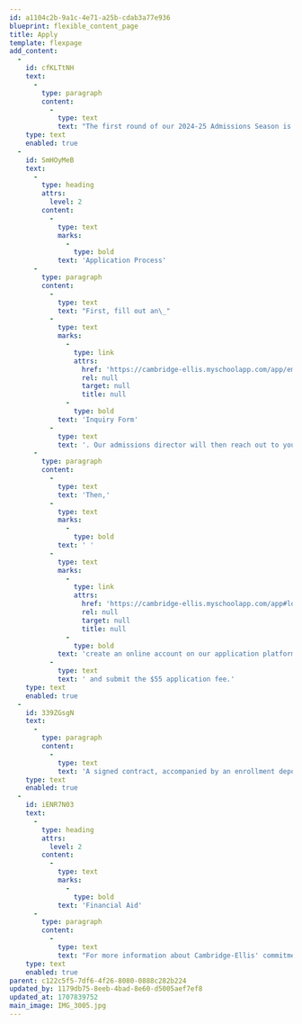 ```yaml
---
id: a1104c2b-9a1c-4e71-a25b-cdab3a77e936
blueprint: flexible_content_page
title: Apply
template: flexpage
add_content:
  -
    id: cfKLTtNH
    text:
      -
        type: paragraph
        content:
          -
            type: text
            text: "The first round of our 2024-25 Admissions Season is now closed. Families may still apply to be added to the 'waitpool' for our later admissions rounds. Read below for more information on how to apply."
    type: text
    enabled: true
  -
    id: SmHOyMeB
    text:
      -
        type: heading
        attrs:
          level: 2
        content:
          -
            type: text
            marks:
              -
                type: bold
            text: 'Application Process'
      -
        type: paragraph
        content:
          -
            type: text
            text: "First, fill out an\_"
          -
            type: text
            marks:
              -
                type: link
                attrs:
                  href: 'https://cambridge-ellis.myschoolapp.com/app/embed#inquiry/40349'
                  rel: null
                  target: null
                  title: null
              -
                type: bold
            text: 'Inquiry Form'
          -
            type: text
            text: '. Our admissions director will then reach out to you to set up a tour and meeting (adults only) with our Director and/or Assistant Director.'
      -
        type: paragraph
        content:
          -
            type: text
            text: 'Then,'
          -
            type: text
            marks:
              -
                type: bold
            text: ' '
          -
            type: text
            marks:
              -
                type: link
                attrs:
                  href: 'https://cambridge-ellis.myschoolapp.com/app#login/apply'
                  rel: null
                  target: null
                  title: null
              -
                type: bold
            text: 'create an online account on our application platform'
          -
            type: text
            text: ' and submit the $55 application fee.'
    type: text
    enabled: true
  -
    id: 339ZGsgN
    text:
      -
        type: paragraph
        content:
          -
            type: text
            text: 'A signed contract, accompanied by an enrollment deposit, ensures a child’s placement for the fall. When the number of applicants exceeds the number of spaces, waitlist notifications will be sent, and families will be called from the waitlist as spots become available. Current and alumni families as well as children of staff are given admission priority.'
    type: text
    enabled: true
  -
    id: iENR7N03
    text:
      -
        type: heading
        attrs:
          level: 2
        content:
          -
            type: text
            marks:
              -
                type: bold
            text: 'Financial Aid'
      -
        type: paragraph
        content:
          -
            type: text
            text: "For more information about Cambridge-Ellis' commitment to providing financial aid and the application process, visit our Financial Aid page."
    type: text
    enabled: true
parent: c122c5f5-7df6-4f26-8080-0888c282b224
updated_by: 1179db75-8eeb-4bad-8e60-d5005aef7ef8
updated_at: 1707839752
main_image: IMG_3005.jpg
---
```

